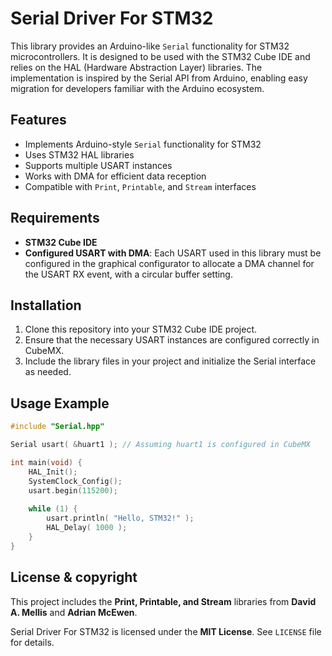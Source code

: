 # Serial Driver For STM32

This library provides an Arduino-like `Serial` functionality for STM32 microcontrollers. It is designed to be used with the STM32 Cube IDE and relies on the HAL (Hardware Abstraction Layer) libraries. The implementation is inspired by the Serial API from Arduino, enabling easy migration for developers familiar with the Arduino ecosystem.

## Features
- Implements Arduino-style `Serial` functionality for STM32
- Uses STM32 HAL libraries
- Supports multiple USART instances
- Works with DMA for efficient data reception
- Compatible with `Print`, `Printable`, and `Stream` interfaces

## Requirements
- **STM32 Cube IDE**
- **Configured USART with DMA**: Each USART used in this library must be configured in the graphical configurator to allocate a DMA channel for the USART RX event, with a circular buffer setting.

## Installation
1. Clone this repository into your STM32 Cube IDE project.
2. Ensure that the necessary USART instances are configured correctly in CubeMX.
3. Include the library files in your project and initialize the Serial interface as needed.

## Usage Example

```cpp
#include "Serial.hpp"

Serial usart( &huart1 ); // Assuming huart1 is configured in CubeMX

int main(void) {
    HAL_Init();
    SystemClock_Config();
    usart.begin(115200);
    
    while (1) {
        usart.println( "Hello, STM32!" );
        HAL_Delay( 1000 );
    }
}
```

## License & copyright
This project includes the **Print, Printable, and Stream** libraries from **David A. Mellis** and **Adrian McEwen**.

Serial Driver For STM32 is licensed under the __MIT License__. See `LICENSE` file for details.

